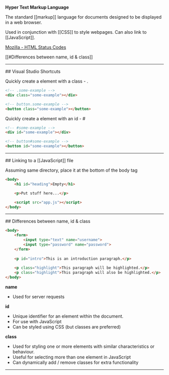 **Hyper Text Markup Language**

The standard [[markup]] language for documents designed to be displayed in a web browser. 

Used in conjunction with [[CSS]] to style webpages. Can also link to [[JavaScript]].

[Mozilla - HTML Status Codes](https://developer.mozilla.org/en-US/docs/Web/HTTP/Status)

[[#Differences between name, id & class]]


<hr>
## Visual Studio Shortcuts

Quickly create a element with a class - .

```HTML
<!-- .some-example -->
<div class="some-example"></div>

<!-- button.some-example -->
<button class="some-example"></button>
```

Quickly create a element with an id - #

```HTML
<!-- #some-example -->
<div id="some-example"></div>

<!-- button#some-example -->
<button id="some-example"></button>
```

---
<div id="craig"></div>
<div id="craig"></div>
<div id="craig"></div>
## Linking to a [[JavaScript]] file

Assuming same directory, place it at the bottom of the body tag

```HTML
<body>
    <h1 id="heading">Empty</h1>

    <p>Put stuff here...</p>

    <script src="app.js"></script>
</body>
```

<hr>
## Differences between name, id & class

```HTML
<body>
	<form>
		<input type="text" name="username">
		<input type="password" name="password">
	</form>
	
	<p id="intro">This is an introduction paragraph.</p>
	
	<p class="highlight">This paragraph will be highlighted.</p>
	<p class="highlight">This paragraph will also be highlighted.</p>
</body>
```

**name**
- Used for server requests

**id**
- Unique identifier for an element within the document.
- For use with JavaScript
- Can be styled using CSS (but classes are preferred)

**class**
- Used for styling one or more elements with similar characteristics or behaviour.
- Useful for selecting more than one element in JavaScript
- Can dynamically add / remove classes for extra functionality

<hr>
